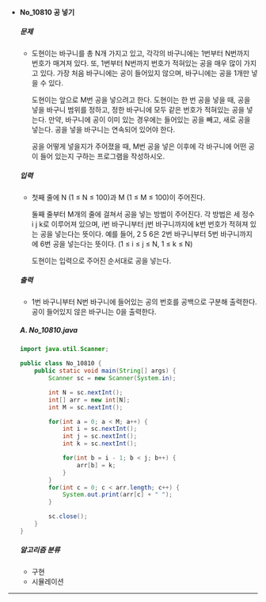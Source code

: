 - #### No_10810 공 넣기

  ##### 문제

  - 도현이는 바구니를 총 N개 가지고 있고, 각각의 바구니에는 1번부터 N번까지 번호가 매겨져 있다. 또, 1번부터 N번까지 번호가 적혀있는 공을 매우 많이 가지고 있다. 가장 처음 바구니에는 공이 들어있지 않으며, 바구니에는 공을 1개만 넣을 수 있다.

    도현이는 앞으로 M번 공을 넣으려고 한다. 도현이는 한 번 공을 넣을 때, 공을 넣을 바구니 범위를 정하고, 정한 바구니에 모두 같은 번호가 적혀있는 공을 넣는다. 만약, 바구니에 공이 이미 있는 경우에는 들어있는 공을 빼고, 새로 공을 넣는다. 공을 넣을 바구니는 연속되어 있어야 한다.

    공을 어떻게 넣을지가 주어졌을 때, M번 공을 넣은 이후에 각 바구니에 어떤 공이 들어 있는지 구하는 프로그램을 작성하시오.

  ##### 입력

  - 첫째 줄에 N (1 ≤ N ≤ 100)과 M (1 ≤ M ≤ 100)이 주어진다.

    둘째 줄부터 M개의 줄에 걸쳐서 공을 넣는 방법이 주어진다. 각 방법은 세 정수 i j k로 이루어져 있으며, i번 바구니부터 j번 바구니까지에 k번 번호가 적혀져 있는 공을 넣는다는 뜻이다. 예를 들어, 2 5 6은 2번 바구니부터 5번 바구니까지에 6번 공을 넣는다는 뜻이다. (1 ≤ i ≤ j ≤ N, 1 ≤ k ≤ N)

    도현이는 입력으로 주어진 순서대로 공을 넣는다.

  ##### 출력

  - 1번 바구니부터 N번 바구니에 들어있는 공의 번호를 공백으로 구분해 출력한다. 공이 들어있지 않은 바구니는 0을 출력한다.

  ##### A. No_10810.java

  ```java
  import java.util.Scanner;
  
  public class No_10810 {
      public static void main(String[] args) {
          Scanner sc = new Scanner(System.in);
  
          int N = sc.nextInt();
          int[] arr = new int[N];
          int M = sc.nextInt();
  
          for(int a = 0; a < M; a++) {
              int i = sc.nextInt();
              int j = sc.nextInt();
              int k = sc.nextInt();
  
              for(int b = i - 1; b < j; b++) {
                  arr[b] = k;
              }
          }
          for(int c = 0; c < arr.length; c++) {
              System.out.print(arr[c] + " ");
          }
  
          sc.close();
      }
  }
  ```

  ##### 알고리즘 분류

  - 구현
  - 시뮬레이션

-----